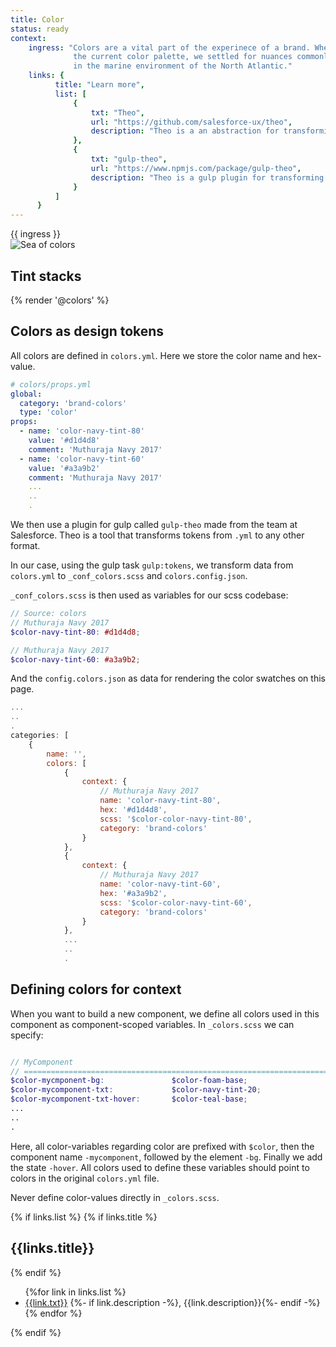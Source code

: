 ```yaml
---
title: Color
status: ready
context:
    ingress: "Colors are a vital part of the experinece of a brand. When defining
              the current color palette, we settled for nuances commonly found
              in the marine environment of the North Atlantic."
    links: {
          title: "Learn more",
          list: [
              {
                  txt: "Theo",
                  url: "https://github.com/salesforce-ux/theo",
                  description: "Theo is a an abstraction for transforming and formatting Design Tokens."
              },
              {
                  txt: "gulp-theo",
                  url: "https://www.npmjs.com/package/gulp-theo",
                  description: "Theo is a gulp plugin for transforming and formatting Design Tokens with Theo."
              }
          ]
      }
---
```


<div class="Prose__ingress">
    {{ ingress }}
</div>

<div class="mrx-ratio mrx-ratio--3:1 mrx-objectfit mrx-ui">
    <img src="/assets/img/doc/color-sea.jpg" alt="Sea of colors" class="mrx-objectfit__img" />
</div>

<!-- Content starts here -->

## Tint stacks
{% render '@colors' %}

## Colors as design tokens
All colors are defined in `colors.yml`. Here we store the color name and hex-value.

```yml
# colors/props.yml
global:
  category: 'brand-colors'
  type: 'color'
props:
  - name: 'color-navy-tint-80'
    value: '#d1d4d8'
    comment: 'Muthuraja Navy 2017'
  - name: 'color-navy-tint-60'
    value: '#a3a9b2'
    comment: 'Muthuraja Navy 2017'
    ...
    ..
    .
```

We then use a plugin for gulp called `gulp-theo` made from the team at Salesforce.
Theo is a tool that transforms tokens from `.yml` to any other format.

In our case, using the gulp task `gulp:tokens`, we transform data from `colors.yml`
to `_conf_colors.scss` and `colors.config.json`.

`_conf_colors.scss` is then used as variables for our scss codebase:

```scss
// Source: colors
// Muthuraja Navy 2017
$color-navy-tint-80: #d1d4d8;

// Muthuraja Navy 2017
$color-navy-tint-60: #a3a9b2;
```

And the `config.colors.json` as data  for rendering the color swatches on this page.

```js
...
..
.
categories: [
    {
        name: '',
        colors: [
            {
                context: {
                    // Muthuraja Navy 2017
                    name: 'color-navy-tint-80',
                    hex: '#d1d4d8',
                    scss: '$color-color-navy-tint-80',
                    category: 'brand-colors'
                }
            },
            {
                context: {
                    // Muthuraja Navy 2017
                    name: 'color-navy-tint-60',
                    hex: '#a3a9b2',
                    scss: '$color-color-navy-tint-60',
                    category: 'brand-colors'
                }
            },
            ...
            ..
            .
```

## Defining colors for context
When you want to build a new component, we define all colors used in this component as
component-scoped variables. In `_colors.scss` we can specify:

```scss

// MyComponent
// ==========================================================================
$color-mycmponent-bg:               $color-foam-base;
$color-mycomponent-txt:             $color-navy-tint-20;
$color-mycomponent-txt-hover:       $color-teal-base;
...
..
.
```

Here, all color-variables regarding color are prefixed with `$color`, then the
component name `-mycomponent`, followed by the element `-bg`. Finally we add the
state `-hover`. All colors used to define these variables should point to colors in
the original `colors.yml` file.

Never define color-values directly in `_colors.scss`.

<!-- Content ends here -->

<div class="learn-more">
    {% if links.list %}
    {% if links.title %}<h2>{{links.title}}</h2>{% endif %}
    <ul>
        {%for link in links.list %}
            <li>
                <a href="{{link.url}}" target="_blank">{{link.txt}}</a>
                {%- if link.description -%}, <span>{{link.description}}</span>{%- endif -%}
            </li>
        {% endfor %}
    </ul>
    {% endif %}
</div>
